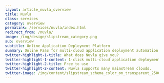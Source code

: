 ```yaml
---
layout: article_nuvla_overview
title: Nuvla
class: services
category: overview
permalink: /services/nuvla/index.html
redirect_from: /nuvla/
image: /img/design/slipstream_category.png
sub: overview
subtitle: Online Application Deployment Platform
summary: Online PaaS for multi-cloud application deployment automation.
twitter-highlight-1-title: What does Nuvla give you?
twitter-highlight-1-content: 1-click multi-cloud application deployment service. Real multi-cloud software solution built on open source software
twitter-highlight-2-title: Free to use
twitter-highlight-2-content: Nuvla supports many mainstream clouds.
twitter-image: /img/content/slipstream_schema_color_on_transparent_2500px.png
---
```

